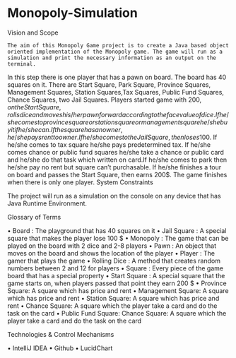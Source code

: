 # Monopoly-Simulation

Vision and Scope

	The aim of this Monopoly Game project is to create a Java based object oriented implementation of the Monopoly game. The game will run as a simulation and print the necessary information as an output on the terminal.
In this step there is one player that has a pawn on board. The board has 40 squares on it. There are Start Square, Park Square, Province Squares, Management Squares, Station Squares,Tax Squares, Public Fund Squares, Chance Squares,  two Jail Squares.  Players started game with 200$, on the Start Square, rolls dice and moves his/her pawn forward according to the face value of dice. If he/she comes to province square or station square or management square he/she buy it if he/she can. If the square has an owner, he/she pays rent to owner. If he/she comes to the Jail Square, then loses 100$. If he/she comes to tax square he/she pays predetermined tax. If he/she comes chance or public fund squares he/she take a chance or public card and he/she do that task which written on card.If he/she comes to park then he/she pay no rent but square can’t purchasable. If he/she finishes a tour on board and passes the Start Square, then earns 200$. The game finishes when there is only one player.
System Constraints

The project will run as a simulation on the console on any device that has Java Runtime Environment.

Glossary of Terms

•	Board : The playground that has 40 squares on it
•	Jail Square : A special square that makes the player lose 100 $
•	Monopoly : The game that can be played on the board with 2 dice and 2-8 players
•	Pawn : An object that moves on the board and shows the location of the player
•	Player : The gamer that plays the game 
•	Rolling Dice : A method that creates random numbers between 2 and 12 for players 
•	Square : Every piece of the game board that has a special property
•	Start Square : A special square that the game starts on, when players passed that point they earn 200 $
•	Province Square: A square which has price and rent
•	Management Square: A square which has price and rent
•	Station Square: A square which has price and rent
•	Chance Square: A square which the player take a card and do the task on the card
•	Public Fund Square: Chance Square: A square which the player take a card and do the task on the card


Technologies & Control Mechanisms

•	IntelliJ IDEA
•	Github
•	LucidChart
